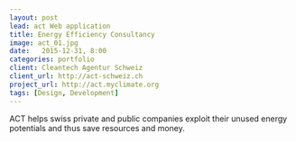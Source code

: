 ```yaml
---
layout: post
lead: act Web application
title: Energy Efficiency Consultancy
image: act_01.jpg
date:   2015-12-31, 8:00
categories: portfolio
client: Cleantech Agentur Schweiz
client_url: http://act-schweiz.ch
project_url: http://act.myclimate.org
tags: [Design, Development]
---
```


ACT helps swiss private and public companies exploit their unused energy potentials and thus save resources and money.
